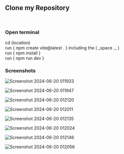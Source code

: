 
<h2> Clone my Repository </h2>
<br>
<h3>Open terminal</h3>
<p>cd (location)<br>
run { npm create vite@latest . } including the ( _space ._ ) <br>
run { npm install } <br>
run { npm run dev } </p>
<h3>Screenshots</h3>

![Screenshot 2024-06-20 011933](https://github.com/Jayanth10-hub/jay-folio/assets/172490684/3f205e7e-b726-4d0e-8f1e-87f7c46da494)

![Screenshot 2024-06-20 011947](https://github.com/Jayanth10-hub/jay-folio/assets/172490684/26b4e1f0-35f6-4443-bf9d-680f75288927)

![Screenshot 2024-06-20 012120](https://github.com/Jayanth10-hub/jay-folio/assets/172490684/5e5c9428-e5a3-4749-9b35-9dcc0184031e)

![Screenshot 2024-06-20 012011](https://github.com/Jayanth10-hub/jay-folio/assets/172490684/4ebe82c2-f369-43e4-b6c9-7d05c881c763)

![Screenshot 2024-06-20 012135](https://github.com/Jayanth10-hub/jay-folio/assets/172490684/f95f8b66-1c05-4d67-b151-d2d6961b1520)

![Screenshot 2024-06-20 012024](https://github.com/Jayanth10-hub/jay-folio/assets/172490684/a0fadcd6-f859-4378-bfcb-cc7b94fca0a8)

![Screenshot 2024-06-20 012146](https://github.com/Jayanth10-hub/jay-folio/assets/172490684/841c4cec-662c-45e1-b7d7-7c7d8c337d04)

![Screenshot 2024-06-20 012056](https://github.com/Jayanth10-hub/jay-folio/assets/172490684/9f6505eb-5de7-4bc5-8a40-8f43796e954c)



